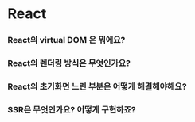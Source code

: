 # React

### React의 virtual DOM 은 뭐에요?
### React의 렌더링 방식은 무엇인가요?
### React의 초기화면 느린 부분은 어떻게 해결해야해요?
### SSR은 무엇인가요? 어떻게 구현하죠?
